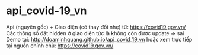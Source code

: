# api_covid-19_vn
Api (nguyên gốc) + Giao diện (có thay đổi nhẹ) từ: https://covid19.gov.vn/ <br>
Các thông số đặt hidden ở giao diện tức là không còn được update => sai <br>
Demo tại: http://doaminhquang.github.io/api_covid_19_vn hoặc xem trực tiếp tại nguồn chính chủ: https://covid19.gov.vn/
